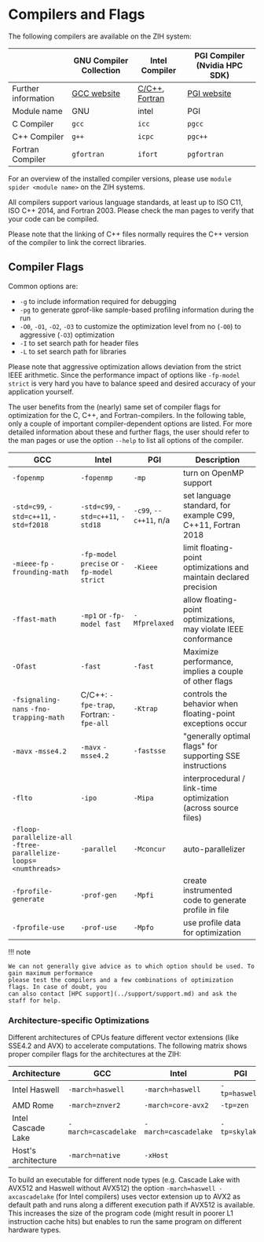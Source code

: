 # Compilers and Flags

The following compilers are available on the ZIH system:

|                      | GNU Compiler Collection | Intel Compiler | PGI Compiler (Nvidia HPC SDK) |
|----------------------|-----------|------------|-------------|
| Further information  | [GCC website](https://gcc.gnu.org/) | [C/C++](https://software.intel.com/en-us/c-compilers), [Fortran](https://software.intel.com/en-us/fortran-compilers) | [PGI website](https://www.pgroup.com) |
| Module name          | GNU        | intel     | PGI         |
| C Compiler           | `gcc`      | `icc`     | `pgcc`      |
| C++ Compiler         | `g++`      | `icpc`    | `pgc++`     |
| Fortran Compiler     | `gfortran` | `ifort`   | `pgfortran` |

For an overview of the installed compiler versions, please use `module spider <module name>`
on the ZIH systems.

All compilers support various language standards, at least up to ISO C11, ISO C++ 2014, and Fortran 2003.
Please check the man pages to verify that your code can be compiled.

Please note that the linking of C++ files normally requires the C++ version of the compiler to link
the correct libraries.

## Compiler Flags

Common options are:

- `-g` to include information required for debugging
- `-pg` to generate gprof-like sample-based profiling information during the run
- `-O0`, `-O1`, `-O2`, `-O3` to customize the optimization level from
  no (`-O0`) to aggressive (`-O3`) optimization
- `-I` to set search path for header files
- `-L` to set search path for libraries

Please note that aggressive optimization allows deviation from the strict IEEE arithmetic.
Since the performance impact of options like `-fp-model strict` is very hard you
have to balance speed and desired accuracy of your application yourself.

The user benefits from the (nearly) same set of compiler flags for optimization for the C, C++, and
Fortran-compilers.
In the following table, only a couple of important compiler-dependent options are listed.
For more detailed information about these and further flags, the user should refer to the man
pages or use the option `--help` to list all options of the compiler.

| GCC | Intel | PGI | Description |
|----------------------|--------------|-------------|-------------------------------------------------------------------------------------|
| `-fopenmp`           | `-fopenmp`    | `-mp`       | turn on OpenMP support |
| `-std=c99`, `-std=c++11`, `-std=f2018`   | `-std=c99`, `-std=c++11`, `-std18`       | `-c99`, `--c++11`, n/a  | set language standard, for example C99, C++11, Fortran 2018 |
| `-mieee-fp` `-frounding-math`  | `-fp-model precise` or `-fp-model strict`        | `-Kieee`    | limit floating-point optimizations and maintain declared precision |
| `-ffast-math`        | `-mp1` or `-fp-model fast`  | `-Mfprelaxed`  | allow floating-point optimizations, may violate IEEE conformance |
| `-Ofast`             | `-fast`      | `-fast`     | Maximize performance, implies a couple of other flags                               |
| `-fsignaling-nans` `-fno-trapping-math` | C/C++: `-fpe-trap`, Fortran: `-fpe-all` | `-Ktrap` | controls the behavior when floating-point exceptions occur   |
| `-mavx` `-msse4.2`   | `-mavx` `-msse4.2`   | `-fastsse`  | "generally optimal flags" for supporting SSE instructions                           |
| `-flto`              | `-ipo`       | `-Mipa`     | interprocedural / link-time optimization (across source files)                                         |
| `-floop-parallelize-all -ftree-parallelize-loops=<numthreads>` | `-parallel`  | `-Mconcur`  | auto-parallelizer                                                                   |
| `-fprofile-generate` | `-prof-gen`  | `-Mpfi`     | create instrumented code to generate profile in file                                |
| `-fprofile-use`      | `-prof-use`  | `-Mpfo`     | use profile data for optimization      |

!!! note

    We can not generally give advice as to which option should be used. To gain maximum performance
    please test the compilers and a few combinations of optimization flags. In case of doubt, you
    can also contact [HPC support](../support/support.md) and ask the staff for help.

### Architecture-specific Optimizations

Different architectures of CPUs feature different vector extensions (like SSE4.2 and AVX)
to accelerate computations.
The following matrix shows proper compiler flags for the architectures at the ZIH:

| Architecture       | GCC                  | Intel                | PGI |
|--------------------|----------------------|----------------------|-----|
| Intel Haswell      | `-march=haswell`     | `-march=haswell`     | `-tp=haswell` |
| AMD Rome           | `-march=znver2`      | `-march=core-avx2`   | `-tp=zen` |
| Intel Cascade Lake | `-march=cascadelake` | `-march=cascadelake` | `-tp=skylake` |
| Host's architecture  | `-march=native`      | `-xHost`             | |

To build an executable for different node types (e.g. Cascade Lake with AVX512 and
Haswell without AVX512) the option `-march=haswell -axcascadelake` (for Intel compilers)
uses vector extension up to AVX2 as default path and runs along a different execution
path if AVX512 is available.
This increases the size of the program code (might result in
poorer L1 instruction cache hits) but enables to run the same program on
different hardware types.
